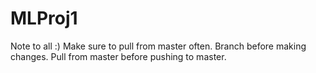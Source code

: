 # MLProj1

Note to all :) 
Make sure to pull from master often.
Branch before making changes.
Pull from master before pushing to master.
